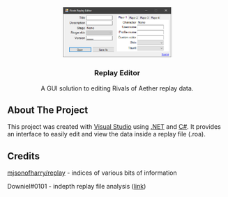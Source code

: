 <div align="center">
  <a href="https://github.com/benwang2/RoA-Replay-Editor/">
    <img src="https://raw.githubusercontent.com/benwang2/RoA-Replay-Editor/master/images/preview.png" alt="preview" width="248">
  </a>

  <h3 align="center">Replay Editor</h3>

  <p align="center">
    A GUI solution to editing Rivals of Aether replay data.
  </p>
</div>

## About The Project
This project was created with [Visual Studio](https://visualstudio.microsoft.com/) using [.NET](https://dotnet.microsoft.com/en-us/learn/dotnet/what-is-dotnet) and [C#](https://docs.microsoft.com/en-us/dotnet/csharp/). It provides an interface to easily edit and view the data inside a replay file (.roa). 

## Credits
[mjsonofharry/replay](https://github.com/mjsonofharry/replay) - indices of various bits of information

Downiel#0101 - indepth replay file analysis ([link](https://docs.google.com/document/d/1qGwqXhZXxmAzcsilrkXvHqWEc55gQoMAeGVLWRdy_ak/edit#))